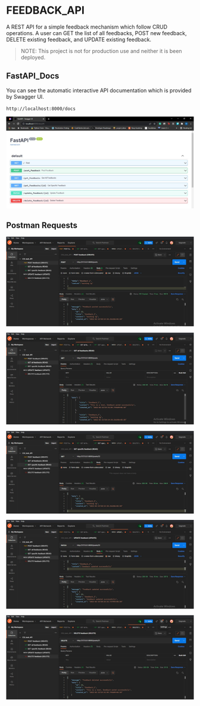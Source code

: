# **FEEDBACK_API**

A REST API for a simple feedback mechanism which follow CRUD operations. A user can GET the list of all feedbacks, POST new feedback, DELETE existing feedback, and UPDATE existing feedback.
> NOTE: This project is not for production use and neither it is been deployed.

## **FastAPI_Docs**

You can see the automatic interactive API documentation which is provided by Swagger UI.

`http://localhost:8000/docs`

![](./img/Screenshot%202022-02-21%20212444.jpg)

## **Postman Requests**

![](./img/Screenshot%202022-02-21%20201755.jpg)

![](./img/Screenshot%202022-02-21%20201821.jpg)

![](./img/Screenshot%202022-02-21%20201841.jpg)

![](./img/Screenshot%202022-02-21%20201900.jpg)

![](./img/Screenshot%202022-02-21%20201923.jpg)

